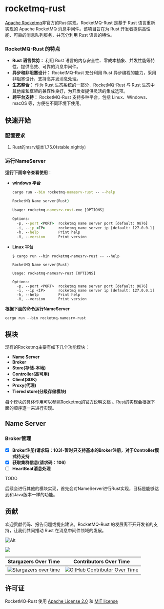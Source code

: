 # rocketmq-rust

[Apache Rocketmq](https://github.com/apache/rocketmq)非官方的Rust实现。RocketMQ-Rust 是基于 Rust 语言重新实现的 Apache RocketMQ 消息中间件。该项目旨在为 Rust 开发者提供高性能、可靠的消息队列服务，并充分利用 Rust 语言的特性。

### RocketMQ-Rust 的特点

- **Rust 语言优势：** 利用 Rust 语言的内存安全性、零成本抽象、并发性能等特性，提供高效、可靠的消息中间件。
- **异步和非阻塞设计：** RocketMQ-Rust 充分利用 Rust 异步编程的能力，采用非阻塞设计，支持高并发消息处理。
- **生态整合：** 作为 Rust 生态系统的一部分，RocketMQ-Rust 与 Rust 生态中其他库和框架的兼容性良好，为开发者提供灵活的集成选项。
- **跨平台支持：** RocketMQ-Rust 支持多种平台，包括 Linux、Windows、macOS 等，方便在不同环境下使用。

## 快速开始

### 配置要求

1.  Rust的msrv版本1.75.0(stable,nightly)

### 运行NameServer

**运行下面命令查看使用**：

- **windows 平台** 

  ```cmd
  cargo run --bin rocketmq-namesrv-rust -- --help
  
  RocketMQ Name server(Rust)  
  
  Usage: rocketmq-namesrv-rust.exe [OPTIONS]
  
  Options:
    -p, --port <PORT>  rocketmq name server port [default: 9876]
    -i, --ip <IP>      rocketmq name server ip [default: 127.0.0.1]
    -h, --help         Print help
    -V, --version      Print version
  ```

- **Linux 平台**

  ```shell
  $ cargo run --bin rocketmq-namesrv-rust -- --help
  
  RocketMQ Name server(Rust)
  
  Usage: rocketmq-namesrv-rust [OPTIONS]
  
  Options:
    -p, --port <PORT>  rocketmq name server port [default: 9876]
    -i, --ip <IP>      rocketmq name server ip [default: 127.0.0.1]
    -h, --help         Print help
    -V, --version      Print version
  ```

**根据下面的命令运行NameServer**

```shell
cargo run --bin rocketmq-namesrv-rust
```

## 模块

现有的Rocketmq主要有如下几个功能模块：

- **Name Server**
- **Broker**
- **Store(存储-本地)**
- **Controller(高可用)**
- **Client(SDK)**
- **Proxy(代理)**
- **Tiered store(分级存储模块)**

每个模块的具体作用可以参照[Rocketmq的官方说明文档](https://github.com/apache/rocketmq/tree/develop/docs) 。Rust的实现会根据下面的顺序逐一来进行实现。

## Name Server

### Broker管理

- [x] **Broker注册(请求码：103)-暂时只支持基本的Broker注册，对于Controller模式待支持**
- [x] **获取集群信息(请求码：106)**
- [ ] **HeartBeat消息处理**

TODO

后续会进行其他的模块实现，首先会对NameServer进行Rust实现，目标是能够达到和Java版本一样的功能。

## 贡献

欢迎贡献代码、报告问题或提出建议。RocketMQ-Rust 的发展离不开开发者的支持，让我们共同推动 Rust 在消息中间件领域的发展。

![Alt](https://repobeats.axiom.co/api/embed/6ca125de92b36e1f78c6681d0a1296b8958adea1.svg "Repobeats analytics image")

<a href="https://github.com/mxsm/rocketmq-rust/graphs/contributors">
  <img src="https://contrib.rocks/image?repo=mxsm/rocketmq-rust&anon=1" />
</a>

|                   **Stargazers Over Time**                   |                  **Contributors Over Time**                  |
| :----------------------------------------------------------: | :----------------------------------------------------------: |
| [![Stargazers over time](https://api.star-history.com/svg?repos=mxsm/rocketmq-rust&type=Date)](https://api.star-history.com/svg?repos=mxsm/rocketmq-rust&type=Date) | [![GitHub Contributor Over Time](https://contributor-overtime-api.git-contributor.com/contributors-svg?chart=contributorOverTime&repo=mxsm/rocketmq-rust)](https://git-contributor.com?chart=contributorOverTime&repo=mxsm/rocketmq-rust) |

## 许可证

RocketMQ-Rust 使用 [Apache License 2.0](https://github.com/mxsm/rocketmq-rust/blob/main/LICENSE-APACHE) 和 [MIT license](https://github.com/mxsm/rocketmq-rust/blob/main/LICENSE-MIT)